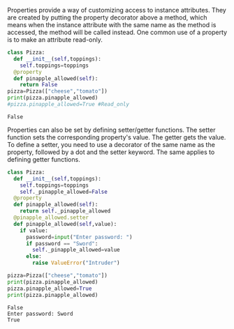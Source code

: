 Properties provide a way of customizing access to instance attributes. They are created by putting the property decorator above a method, which means when the instance attribute with the same name as the method is accessed, the method will be called instead. One common use of a property is to make an attribute read-only.

``` py
class Pizza:
  def __init__(self,toppings):
    self.toppings=toppings
  @property
  def pinapple_allowed(self):
    return False
pizza=Pizza(["cheese","tomato"])
print(pizza.pinapple_allowed)
#pizza.pinapple_allowed=True #Read_only
```
```
False
```

Properties can also be set by defining setter/getter functions. The setter function sets the corresponding property's value. The getter gets the value. To define a setter, you need to use a decorator of the same name as the property, followed by a dot and the setter keyword. The same applies to defining getter functions.

``` py
class Pizza:
  def __init__(self,toppings):
    self.toppings=toppings
    self._pinapple_allowed=False
  @property
  def pinapple_allowed(self):
    return self._pinapple_allowed
  @pinapple_allowed.setter
  def pinapple_allowed(self,value):
    if value:
      password=input("Enter password: ")
      if password == "Sword":
        self._pinapple_allowed=value
      else:
        raise ValueError("Intruder")

pizza=Pizza(["cheese","tomato"])
print(pizza.pinapple_allowed)
pizza.pinapple_allowed=True
print(pizza.pinapple_allowed)
```
```
False
Enter password: Sword
True
```